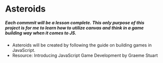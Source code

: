 <h1>Asteroids</h1>
<h5>Each commmit will be a lesson complete. This only purpose of this project is for me to learn how to utilize canvas and think in a game building way when it comes to JS.</h5>
<ul>
	<li>Asteroids will be created by following the guide on building games in JavaScript.</li>
	<li>Resource: Introducing JavaScript Game Development by Graeme Stuart</li>
</ul>